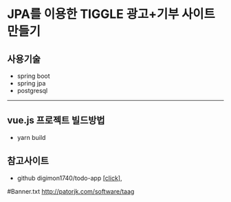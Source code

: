 # JPA를 이용한 TIGGLE 광고+기부 사이트 만들기


## 사용기술
* spring boot
* spring jpa
* postgresql

---

## vue.js 프로젝트 빌드방법
* yarn build

## 참고사이트
*  github digimon1740/todo-app [[click]][1],

#Banner.txt
http://patorjk.com/software/taag

[1]: https://github.com/digimon1740/todo-app



